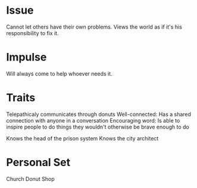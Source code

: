# Issue

Cannot let others have their own problems. Views the world as if it's his responsibility to fix it.

# Impulse

Will always come to help whoever needs it.

# Traits

Telepathicaly communicates through donuts
Well-connected: Has a shared connection with anyone in a conversation
Encouraging word: Is able to inspire people to do things they wouldn't otherwise be brave enough to do

Knows the head of the prison system
Knows the city architect

# Personal Set

Church
Donut Shop
